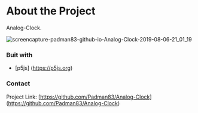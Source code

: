 # About the Project
Analog-Clock.

![screencapture-padman83-github-io-Analog-Clock-2019-08-06-21_01_19](https://user-images.githubusercontent.com/45048950/63361811-669a8900-c3a3-11e9-80a1-4f160aa35396.png)


### Buit with 
* [p5js] (https://p5js.org)

### Contact
Project Link: [https://github.com/Padman83/Analog-Clock] (https://github.com/Padman83/Analog-Clock)
